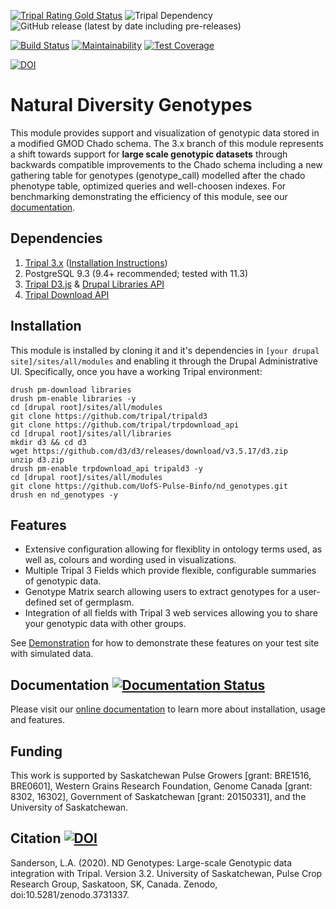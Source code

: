 [![Tripal Rating Gold Status](https://tripal.readthedocs.io/en/7.x-3.x/_images/Tripal-Gold.png)](https://tripal.readthedocs.io/en/7.x-3.x/extensions/module_rating.html#Gold)
![Tripal Dependency](https://img.shields.io/badge/tripal-%3E=3.0-brightgreen)
![GitHub release (latest by date including pre-releases)](https://img.shields.io/github/v/release/UofS-Pulse-Binfo/nd_genotypes?include_prereleases)

[![Build Status](https://travis-ci.org/UofS-Pulse-Binfo/nd_genotypes.svg?branch=7.x-3.x)](https://travis-ci.org/UofS-Pulse-Binfo/nd_genotypes)
[![Maintainability](https://api.codeclimate.com/v1/badges/fe04c14638512f7a41f3/maintainability)](https://codeclimate.com/github/UofS-Pulse-Binfo/nd_genotypes/maintainability)
[![Test Coverage](https://api.codeclimate.com/v1/badges/fe04c14638512f7a41f3/test_coverage)](https://codeclimate.com/github/UofS-Pulse-Binfo/nd_genotypes/test_coverage)

[![DOI](https://zenodo.org/badge/44354762.svg)](https://zenodo.org/badge/latestdoi/44354762)

# Natural Diversity Genotypes
This module provides support and visualization of genotypic data stored in a modified GMOD Chado schema. The 3.x branch of this module represents a shift towards support for **large scale genotypic datasets** through backwards compatible improvements to the Chado schema including a new gathering table for genotypes (genotype_call) modelled after the chado phenotype table, optimized queries and well-choosen indexes. For benchmarking demonstrating the efficiency of this module, see our [documentation](https://nd-genotypes.readthedocs.io/en/latest/data_storage/benchmarking.html).

## Dependencies
1. [Tripal 3.x](https://github.com/tripal/tripal) ([Installation Instructions](https://tripal.readthedocs.io/en/latest/user_guide.html))
2. PostgreSQL 9.3 (9.4+ recommended; tested with 11.3)
3. [Tripal D3.js](https://github.com/tripal/tripald3) & [Drupal Libraries API](https://www.drupal.org/project/libraries)
4. [Tripal Download API](https://github.com/tripal/trpdownload_api)


## Installation
This module is installed by cloning it and it's dependencies in `[your drupal site]/sites/all/modules` and enabling it through the Drupal Administrative UI. Specifically, once you have a working Tripal environment:

```
drush pm-download libraries
drush pm-enable libraries -y
cd [drupal root]/sites/all/modules
git clone https://github.com/tripal/tripald3
git clone https://github.com/tripal/trpdownload_api
cd [drupal root]/sites/all/libraries
mkdir d3 && cd d3
wget https://github.com/d3/d3/releases/download/v3.5.17/d3.zip
unzip d3.zip
drush pm-enable trpdownload_api tripald3 -y
cd [drupal root]/sites/all/modules
git clone https://github.com/UofS-Pulse-Binfo/nd_genotypes.git
drush en nd_genotypes -y
```

## Features
- Extensive configuration allowing for flexiblity in ontology terms used, as well as, colours and wording used in visualizations.
- Multiple Tripal 3 Fields which provide flexible, configurable summaries of genotypic data.
- Genotype Matrix search allowing users to extract genotypes for a user-defined set of germplasm.
- Integration of all fields with Tripal 3 web services allowing you to share your genotypic data with other groups.

See [Demonstration](https://nd-genotypes.readthedocs.io/en/latest/contribute.html#manual-testing-demonstration) for how to demonstrate these features on your test site with simulated data.

## Documentation [![Documentation Status](https://readthedocs.org/projects/nd-genotypes/badge/?version=latest)](https://nd-genotypes.readthedocs.io/en/latest/?badge=latest)

Please visit our [online documentation](https://nd-genotypes.readthedocs.io/en/latest/index.html) to learn more about installation, usage and features.

## Funding

This work is supported by Saskatchewan Pulse Growers [grant: BRE1516, BRE0601], Western Grains Research Foundation, Genome Canada [grant: 8302, 16302], Government of Saskatchewan [grant: 20150331], and the University of Saskatchewan.

## Citation [![DOI](https://zenodo.org/badge/44354762.svg)](https://zenodo.org/badge/latestdoi/44354762)

Sanderson, L.A. (2020). ND Genotypes: Large-scale Genotypic data integration with Tripal. Version 3.2. University of Saskatchewan, Pulse Crop Research Group, Saskatoon, SK, Canada. Zenodo, doi:10.5281/zenodo.3731337.
